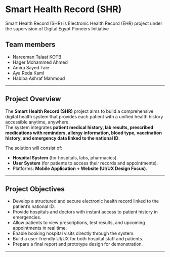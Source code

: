 # Smart Health Record (SHR) 


Smart Health Record (SHR) is Electronic Health Record (EHR) project under the supervision of Digital Egypt Pioneers Initiative  


##  Team members
- Nareeman Talaat KOTB
- Hager Mohammed Ahmed  
- Amira Sayed Taie  
- Aya Reda Kaml  
- Habiba Ashraf Mahmoud  

---

##  Project Overview
The **Smart Health Record (SHR)** project aims to build a comprehensive digital health system that provides each patient with a unified health history accessible anytime, anywhere.  
The system integrates **patient medical history, lab results, prescribed medications with reminders, allergy information, blood type, vaccination history, and emergency data linked to the national ID**.  

The solution will consist of:  
- **Hospital System** (for hospitals, labs, pharmacies).  
- **User System** (for patients to access their records and appointments).  
- Platforms: **Mobile Application + Website (UI/UX Design Focus)**.  

---

##  Project Objectives
- Develop a structured and secure electronic health record linked to the patient’s national ID.  
- Provide hospitals and doctors with instant access to patient history in emergencies.  
- Allow patients to view prescriptions, test results, and upcoming appointments in real time.  
- Enable booking hospital visits directly through the system.  
- Build a user-friendly UI/UX for both hospital staff and patients.  
- Prepare a final report and prototype design for demonstration.  

---
